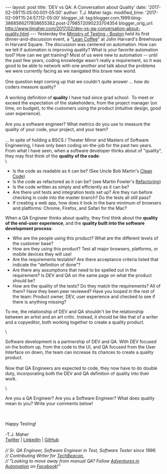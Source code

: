 \-\-- layout: post title: \'DEV vs QA: A Conversation about Quality\'
date: \'2017-02-09T15:05:00.001-05:00\' author: T.J. Maher tags:
modified\_time: \'2017-02-09T15:24:57.112-05:00\' blogger\_id:
tag:blogger.com,1999:blog-3868566217808655382.post-2798572090233704354
blogger\_orig\_url:
http://www.tjmaher.com/2017/02/dev-vs-qa-conversation-about-quality.html
\-\-- Yesterday the [Ministry of Testing -
Boston](https://www.meetup.com/ministry-of-testing-boston) held its
first dinner-and-discussion event, a \"[Lean
Coffee](http://www.tjmaher.com/2017/02/software-testing-lean-coffee-john.html)\"
at John Harvard\'s Brewhouse in Harvard Square. The discussion was
centered on automation. How can we tell if automation is improving
quality? What is your favorite automation tool? How can we get training?
Most of us were new to automation \-- until the past few years, coding
knowledge wasn\'t really a requirement, so it was good to be able to
network with one another and talk about the problems we were currently
facing as we navigated this brave new world.\
\
One question kept coming up that we couldn\'t quite answer \... how do
coders measure quality?\
\
A working definition of **quality** I have had since grad school:  To
meet or exceed the expectation of the stakeholders, from the project
manager (on time, on budget), to the customers using the product
(intuitive design, good user experience).\
\
Are you a software engineer? What metrics do you use to measure the
quality of your code, your project, and your team?\
\
\... In spite of holding a BSCS / Theater Minor and Masters of Software
Engineering, I have only been coding on-the-job for the past two years.
From what I have seen, when a software developer thinks about of
\"quality\", they may first think of the **quality of the code**:\
\

-   Is the code as readable as it can be? (See Uncle Bob Martin\'s
    [Clean
    Code](http://www.slideshare.net/arturoherrero/clean-code-8036914))
-   Is the code as refactored as it can be? (see Martin Fowler\'s
    [Refactoring](https://martinfowler.com/books/refactoring.html))
-   Is the code written as simply and efficiently as it can be?
-   Are there unit tests and integration tests set up? Are they run
    before checking in code into the master branch? Do the tests all
    still pass? 
-   If creating a web app, how does it look in the bare minimum of
    browsers and platforms: Chrome, Firefox, and Safari for the Mac? 

<div>

When a QA Engineer thinks about quality, they first think about the
**quality of the end-user experience**, and the **quality built into the
software development process**:

</div>

<div>

-   Who are the people using this product? What are the different levels
    of the customer base?
-   How are they using this product? Test all major browsers, platforms,
    or mobile devices they will use!
-   Are the requirements testable? Are there acceptance criteria listed
    that indicate the \"definition of done\"?
-   Are there any assumptions that need to be spelled out in the
    requirement? Is DEV and QA on the same page on what the product
    should be?
-   How are the quality of the tests? Do they match the requirements?
    All of them? Have they been peer reviewed? Have you looped in the
    rest of the team: Product owner, DEV, user experience and checked to
    see if there is anything missing? 

<div>

To me, the relationship of DEV and QA shouldn\'t be the relationship
between an artist and an art critic. Instead, it should be like that of
a writer and a copyeditor, both working together to create a quality
product. 

</div>

</div>

<div>

\

</div>

<div>

Software development is a partnership of DEV and QA. With DEV focused on
the bottom up, from the code to the UI, and QA focused from the User
Interface on down, the team can increase its chances to create a quality
product.\
\
Now that QA Engineers are expected to code, they now have to do double
duty, incorporating both the DEV and QA definition of quality into their
work. 

</div>

<div>

\

</div>

<div>

Are you a QA Engineer? Are you a Software Engineer? What does quality
mean to you? Write your comments below! 

</div>

\
\
Happy Testing!\
\
-T.J. Maher\
[Twitter](https://twitter.com/tjmaher1) \| [LinkedIn](https://www.linkedin.com/in/tjmaher1) \| [GitHub](https://github.com/tjmaher)\
\
*// Sr. QA Engineer, Software Engineer in Test, Software Tester since
1996.\
// Contributing Writer
for [TechBeacon.](http://techbeacon.com/contributors/thomas-maher)\
// \"Looking to move away from manual QA? Follow [Adventures in
Automation](http://www.tjmaher.com/) on
[Facebook](https://www.facebook.com/AdventuresInAutomation/)!\"*
